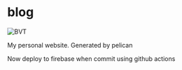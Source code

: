 # blog

![BVT](https://github.com/cszhe/blog/workflows/BVT/badge.svg)

My personal website. Generated by pelican

Now deploy to firebase when commit using github actions

